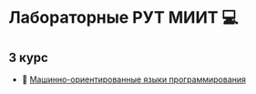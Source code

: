 # Лабораторные РУТ МИИТ 💻

## 3 курс
- 🤖 [Машинно-ориентированные языки программирования](https://github.com/ArtemKD-Miit-Labs/MOYZ-Labs)
